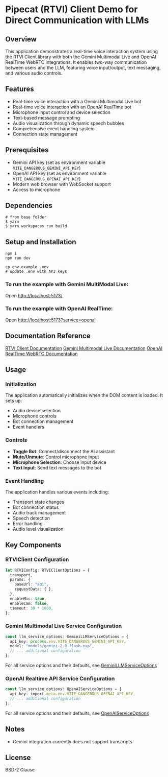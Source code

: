 # Pipecat (RTVI) Client Demo for Direct Communication with LLMs

## Overview
This application demonstrates a real-time voice interaction system using the RTVI Client library with both the Gemini Multimodal Live and OpenAI RealTime WebRTC integrations. It enables two-way communication between users and the LLM, featuring voice input/output, text messaging, and various audio controls.

## Features
- Real-time voice interaction with a Gemini Multimodal Live bot
- Real-time voice interaction with an OpenAI RealTime bot
- Microphone input control and device selection
- Text-based message prompting
- Audio visualization through dynamic speech bubbles
- Comprehensive event handling system
- Connection state management

## Prerequisites
- Gemini API key (set as environment variable `VITE_DANGEROUS_GEMINI_API_KEY`)
- OpenAI API key (set as environment variable `VITE_DANGEROUS_OPENAI_API_KEY`)
- Modern web browser with WebSocket support
- Access to microphone

## Dependencies
```
# from base folder
$ yarn
$ yarn workspaces run build
```


## Setup and Installation
```
npm i
npm run dev

cp env.example .env
# update .env with API keys
```

### To run the example with Gemini MultiModal Live:

Open [http://localhost:5173/](http://localhost:5173/)

### To run the example with OpenAI RealTime:

Open [http://localhost:5173?service=openai](http://localhost:5173?service=openai)

## Documentation Reference
[RTVI Client Documentation](https://docs.pipecat.ai/client/introduction)
[Gemini Multimodal Live Documentation](https://ai.google.dev/api/multimodal-live)
[OpenAI RealTime WebRTC Documentation](https://platform.openai.com/docs/guides/realtime-webrtc)

## Usage

### Initialization
The application automatically initializes when the DOM content is loaded. It sets up:
- Audio device selection
- Microphone controls
- Bot connection management
- Event handlers

### Controls
- **Toggle Bot**: Connect/disconnect the AI assistant
- **Mute/Unmute**: Control microphone input
- **Microphone Selection**: Choose input device
- **Text Input**: Send text messages to the bot

### Event Handling
The application handles various events including:
- Transport state changes
- Bot connection status
- Audio track management
- Speech detection
- Error handling
- Audio level visualization

## Key Components

### RTVIClient Configuration
```typescript
let RTVIConfig: RTVIClientOptions = {
  transport,
  params: {
    baseUrl: "api",
    requestData: { },
  },
  enableMic: true,
  enableCam: false,
  timeout: 30 * 1000,
};
```

### Gemini Multimodal Live Service Configuration
```typescript
const llm_service_options: GeminiLLMServiceOptions = {
  api_key: process.env.VITE_DANGEROUS_GEMINI_API_KEY,
  model: "models/gemini-2.0-flash-exp",
  // ... additional configuration
};
```

For all service options and their defaults, see [GeminiLLMServiceOptions](../../transports/gemini-live-websocket-transport/src/geminiLiveWebSocketTransport.ts#21)

### OpenAI Realtime API Service Configuration
```typescript
const llm_service_options: OpenAIServiceOptions = {
  api_key: import.meta.env.VITE_DANGEROUS_OPENAI_API_KEY,
  // ... additional configuration
};
```

For all service options and their defaults, see [OpenAIServiceOptions](../../transports/openai-realtime-webrtc-transport/src/OpenAIRealTimeWebRTCTransport.ts#28)

## Notes
- Gemini integration currently does not support transcripts

## License
BSD-2 Clause
